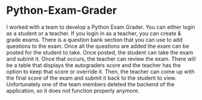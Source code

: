 # Python-Exam-Grader
I worked with a team to develop a Python Exam Grader. You can either login as a student or a teacher. If you login in as a teacher, you can create & grade exams. There is a question bank section that you can use to add questions to the exam. Once all the questions are added the exam can be posted for the student to take. Once posted, the student can take the exam and submit it. Once that occurs, the teacher can review the exam. There will be a table that displays the autograders score and the teacher has the option to keep that score or override it. Then, the teacher can come up with the final score of the exam and submit it back to the student to view. Unfortunately one of the team members deleted the backend of the application, so it does not function properly anymore.
